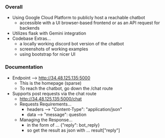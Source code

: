 ### Overall
- Using Google Cloud Platform to publicly host a reachable chatbot
  - accessible with a UI browser-based frontend or as an API request for backends
- Utilizes flask with Gemini integration
- Codebase Extras...
  - a locally working discord bot version of the chatbot
  - screenshots of working examples
  - using bootstrap for nicer UI

### Documentation
- Endpoint --> http://34.48.125.135:5000
  - This is the homepage (sparse)
  - To reach the chatbot, go down the /chat route
- Supports post requests via the chat route
  - http://34.48.125.135:5000/chat
  - Requests Requirements...
    - headers --> "Content-Type": "application/json"
    - data --> "message": question
  - Managing the Response...
    - in the form of ... {"reply": bot_reply}
    - so get the result as json with ... result["reply"]
